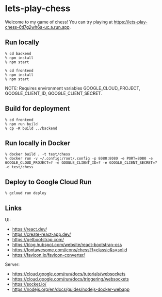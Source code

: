 # lets-play-chess

Welcome to my game of chess! You can try playing at https://lets-play-chess-6tl7g2wh6a-uc.a.run.app.

## Run locally

```
% cd backend
% npm install
% npm start
```

```
% cd frontend
% npm install
% npm start
```

NOTE: Requires environment variables GOOGLE_CLOUD_PROJECT, GOOGLE_CLIENT_ID, GOOGLE_CLIENT_SECRET.

## Build for deployment

```
% cd frontend
% npm run build
% cp -R build ../backend
```

## Run locally in Docker

```
% docker build . -t test/chess
% docker run -v ~/.config:/root/.config -p 8080:8080 -e PORT=8080 -e GOOGLE_CLOUD_PROJECT=? -e GOOGLE_CLIENT_ID=? -e GOOGLE_CLIENT_SECRET=? -d test/chess
```

## Deploy to Google Cloud Run

```
% gcloud run deploy
```

## Links

UI:

* https://react.dev/
* https://create-react-app.dev/
* https://getbootstrap.com/
* https://blog.hubspot.com/website/react-bootstrap-css
* https://fontawesome.com/icons/chess?f=classic&s=solid
* https://favicon.io/favicon-converter/

Server:

* https://cloud.google.com/run/docs/tutorials/websockets
* https://cloud.google.com/run/docs/triggering/websockets
* https://socket.io/
* https://nodejs.org/en/docs/guides/nodejs-docker-webapp
